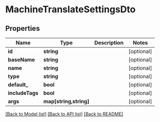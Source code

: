 # MachineTranslateSettingsDto

## Properties
Name | Type | Description | Notes
------------ | ------------- | ------------- | -------------
**id** | **string** |  | [optional] 
**baseName** | **string** |  | [optional] 
**name** | **string** |  | [optional] 
**type** | **string** |  | [optional] 
**default_** | **bool** |  | [optional] 
**includeTags** | **bool** |  | [optional] 
**args** | **map[string,string]** |  | [optional] 

[[Back to Model list]](../README.md#documentation-for-models) [[Back to API list]](../README.md#documentation-for-api-endpoints) [[Back to README]](../README.md)


